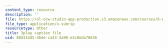 ```yaml
---
content_type: resource
description: ''
file: https://ol-ocw-studio-app-production.s3.amazonaws.com/courses/6-832-underactuated-robotics-spring-2009/88d314d5464eca433a90e3c0eda70d36_oWr1_LybOZI.srt
file_type: application/x-subrip
resourcetype: Other
title: 3play caption file
uid: 88d314d5-464e-ca43-3a90-e3c0eda70d36
---
```

